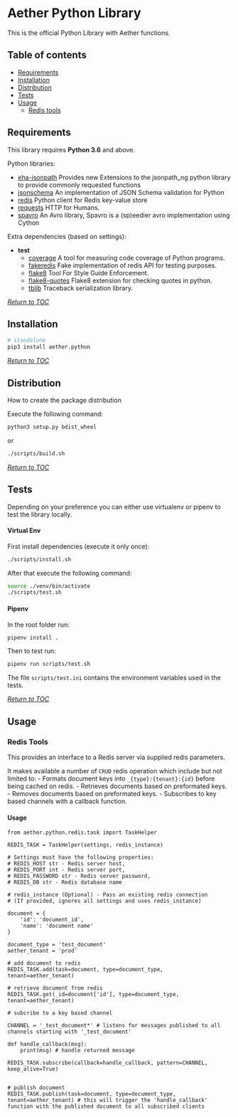 # Aether Python Library

This is the official Python Library with Aether functions.

## Table of contents

- [Requirements](#requirements)
- [Installation](#installation)
- [Distribution](#distribution)
- [Tests](#tests)
- [Usage](#usage)
  - [Redis tools](#redis-tools)


## Requirements

This library requires **Python 3.6** and above.

Python libraries:

- [eha-jsonpath](https://github.com/eHealthAfrica/jsonpath-extensions/)
  Provides new Extensions to the jsonpath_ng python library to provide commonly requested functions
- [jsonschema](https://github.com/Julian/jsonschema)
  An implementation of JSON Schema validation for Python
- [redis](https://github.com/andymccurdy/redis-py)
  Python client for Redis key-value store
- [requests](https://2.python-requests.org//en/master/)
  HTTP for Humans.
- [spavro](http://github.com/pluralsight/spavro)
  An Avro library, Spavro is a (sp)eedier avro implementation using Cython

Extra dependencies (based on settings):

- **test**
  - [coverage](https://coverage.readthedocs.io/)
    A tool for measuring code coverage of Python programs.
  - [fakeredis](https://github.com/jamesls/fakeredis)
    Fake implementation of redis API for testing purposes.
  - [flake8](http://flake8.pycqa.org/en/latest/)
    Tool For Style Guide Enforcement.
  - [flake8-quotes](https://github.com/zheller/flake8-quotes)
    Flake8 extension for checking quotes in python.
  - [tblib](https://github.com/ionelmc/python-tblib)
    Traceback serialization library.

*[Return to TOC](#table-of-contents)*


## Installation

```bash
# standalone
pip3 install aether.python
```

*[Return to TOC](#table-of-contents)*


## Distribution

How to create the package distribution

Execute the following command:

```bash
python3 setup.py bdist_wheel
```

or

```bash
./scripts/build.sh
```

*[Return to TOC](#table-of-contents)*


## Tests

Depending on your preference you can either use virtualenv or pipenv to test the library locally.

#### Virtual Env

First install dependencies (execute it only once):

```bash
./scripts/install.sh
```

After that execute the following command:

```bash
source ./venv/bin/activate
./scripts/test.sh
```

#### Pipenv

In the root folder run:
```bash
pipenv install .
```

Then to test run:
```bash
pipenv run scripts/test.sh
```


The file `scripts/test.ini` contains the environment variables used in the tests.

*[Return to TOC](#table-of-contents)*


## Usage

### Redis Tools
This provides an interface to a Redis server via supplied redis parameters.

It makes available a number of `CRUD` redis operation which include but not limited to:
    - Formats document keys into `_{type}:{tenant}:{id}` before being cached on redis.
    - Retrieves documents based on preformated keys.
    - Removes documents based on preformated keys.
    - Subscribes to key based channels with a callback function.

#### Usage

```
from aether.python.redis.task import TaskHelper

REDIS_TASK = TaskHelper(settings, redis_instance)

# Settings must have the following properties:
# REDIS_HOST str - Redis server host,
# REDIS_PORT int - Redis server port,
# REDIS_PASSWORD str - Redis server password,
# REDIS_DB str - Redis database name

# redis_instance (Optional) - Pass an existing redis connection
# (If provided, ignores all settings and uses redis_instance)

document = {
    'id': 'document_id',
    'name': 'document name'
}

document_type = 'test_document'
aether_tenant = 'prod'

# add document to redis
REDIS_TASK.add(task=document, type=document_type, tenant=aether_tenant)

# retrieve document from redis
REDIS_TASK.get(_id=document['id'], type=document_type, tenant=aether_tenant)

# subcribe to a key based channel

CHANNEL = '_test_document*' # listens for messages published to all channels starting with '_test_document'

def handle_callback(msg):
    print(msg) # handle returned message

REDIS_TASK.subscribe(callback=handle_callback, pattern=CHANNEL, keep_alive=True)


# publish document
REDIS_TASK.publish(task=document, type=document_type, tenant=aether_tenant) # this will trigger the 'handle_callback' function with the published document to all subscribed clients
```
